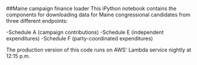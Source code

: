 ##Maine campaign finance loader
This iPython notebook contains the components for downloading data for Maine congressional candidates from three different endpoints:

-Schedule A (campaign contributions)
-Schedule E (independent expenditures)
-Schedule F (party-coordinated expenditures)

The production version of this code runs on AWS' Lambda service nightly at 12:15 p.m.
